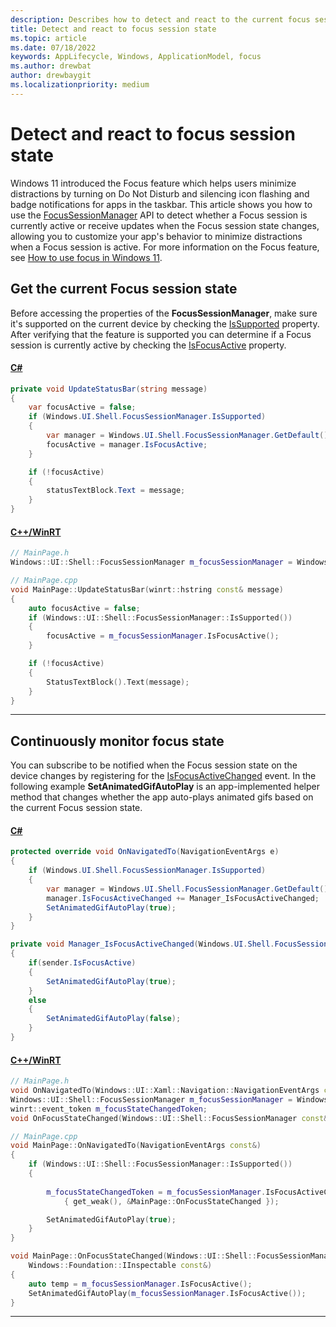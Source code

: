```yaml
---
description: Describes how to detect and react to the current focus session state.
title: Detect and react to focus session state
ms.topic: article
ms.date: 07/18/2022
keywords: AppLifecycle, Windows, ApplicationModel, focus
ms.author: drewbat
author: drewbaygit
ms.localizationpriority: medium
---
```


# Detect and react to focus session state

Windows 11 introduced the Focus feature which helps users minimize distractions by turning on Do Not Disturb and silencing icon flashing and badge notifications for apps in the taskbar. This article shows you how to use the [FocusSessionManager](/uwp/api/windows.ui.shell.focussessionmanager) API to detect whether a Focus session is currently active or receive updates when the Focus session state changes, allowing you to customize your app's behavior to minimize distractions when a Focus session is active. For more information on the Focus feature, see [How to use focus in Windows 11](https://support.microsoft.com/en-us/windows/how-to-use-focus-in-windows-11-cbcc9ddb-8164-43fa-8919-b9a2af072382).

## Get the current Focus session state

Before accessing the properties of the **FocusSessionManager**, make sure it's supported on the current device by checking the [IsSupported](/uwp/api/windows.ui.shell.focussessionmanager.issupported) property. After verifying that the feature is supported you can determine if a Focus session is currently active by checking the [IsFocusActive](/uwp/api/windows.ui.shell.focussessionmanager.isfocusactive) property.

#### [C#](#tab/csharp)
```csharp
private void UpdateStatusBar(string message)
{
    var focusActive = false;
    if (Windows.UI.Shell.FocusSessionManager.IsSupported)
    {
        var manager = Windows.UI.Shell.FocusSessionManager.GetDefault();
        focusActive = manager.IsFocusActive;
    }

    if (!focusActive)
    {
        statusTextBlock.Text = message;
    }
}
```

#### [C++/WinRT](#tab/cppwinrt)
```cpp
// MainPage.h
Windows::UI::Shell::FocusSessionManager m_focusSessionManager = Windows::UI::Shell::FocusSessionManager::GetDefault();

// MainPage.cpp
void MainPage::UpdateStatusBar(winrt::hstring const& message)
{
    auto focusActive = false;
    if (Windows::UI::Shell::FocusSessionManager::IsSupported())
    {
        focusActive = m_focusSessionManager.IsFocusActive();
    }

    if (!focusActive)
    {
        StatusTextBlock().Text(message);
    }
}
```

---

## Continuously monitor focus state

You can subscribe to be notified when the Focus session state on the device changes by registering for the [IsFocusActiveChanged](/uwp/api/windows.ui.shell.focussessionmanager.isfocusactivechanged) event. In the following example **SetAnimatedGifAutoPlay** is an app-implemented helper method that changes whether the app auto-plays animated gifs based on the current Focus session state.

#### [C#](#tab/csharp)
```csharp
protected override void OnNavigatedTo(NavigationEventArgs e)
{
    if (Windows.UI.Shell.FocusSessionManager.IsSupported)
    {
        var manager = Windows.UI.Shell.FocusSessionManager.GetDefault();
        manager.IsFocusActiveChanged += Manager_IsFocusActiveChanged;
        SetAnimatedGifAutoPlay(true);
    }
}

private void Manager_IsFocusActiveChanged(Windows.UI.Shell.FocusSessionManager sender, object args)
{
    if(sender.IsFocusActive)
    {
        SetAnimatedGifAutoPlay(true);
    }
    else
    {
        SetAnimatedGifAutoPlay(false);
    }
}
```

#### [C++/WinRT](#tab/cppwinrt)
```cpp
// MainPage.h
void OnNavigatedTo(Windows::UI::Xaml::Navigation::NavigationEventArgs const&);
Windows::UI::Shell::FocusSessionManager m_focusSessionManager = Windows::UI::Shell::FocusSessionManager::GetDefault();
winrt::event_token m_focusStateChangedToken;
void OnFocusStateChanged(Windows::UI::Shell::FocusSessionManager const& sender, Windows::Foundation::IInspectable const&);

// MainPage.cpp
void MainPage::OnNavigatedTo(NavigationEventArgs const&)
{
    if (Windows::UI::Shell::FocusSessionManager::IsSupported())
    {
        
        m_focusStateChangedToken = m_focusSessionManager.IsFocusActiveChanged(
            { get_weak(), &MainPage::OnFocusStateChanged });

        SetAnimatedGifAutoPlay(true);
    }
}

void MainPage::OnFocusStateChanged(Windows::UI::Shell::FocusSessionManager const& sender,
    Windows::Foundation::IInspectable const&)
{
    auto temp = m_focusSessionManager.IsFocusActive();
    SetAnimatedGifAutoPlay(m_focusSessionManager.IsFocusActive());
}
```

---